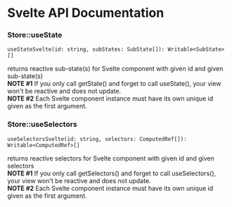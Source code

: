 # Svelte API Documentation

### Store::useState 
    
    useStateSvelte(id: string, subStates: SubState[]): Writable<SubState>[]
    
returns reactive sub-state(s) for Svelte component with given id and given sub-state(s)<br/>
**NOTE #1** If you only call getState() and forget to call useState(), your view won't be reactive and does not update.<br/>
**NOTE #2** Each Svelte component instance must have its own unique id given as the first argument.

### Store::useSelectors

    useSelectorsSvelte(id: string, selectors: ComputedRef[]): Writable<ComputedRef>[] 
    
returns reactive selectors for Svelte component with given id and given selectors<br/>
**NOTE #1** If you only call getSelectors() and forget to call useSelectors(), your view won't be reactive and does not update.<br/>
**NOTE #2** Each Svelte component instance must have its own unique id given as the first argument.

